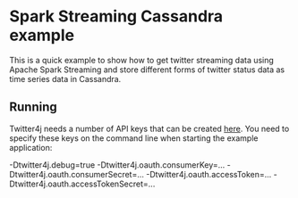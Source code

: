 # Spark Streaming Cassandra example

This is a quick example to show how to get twitter streaming data using Apache Spark Streaming and store different forms
of twitter status data as time series data in Cassandra.

## Running

Twitter4j needs a number of API keys that can be created [here](https://dev.twitter.com/apps). You need to specify these
keys on the command line when starting the example application:

-Dtwitter4j.debug=true  -Dtwitter4j.oauth.consumerKey=... -Dtwitter4j.oauth.consumerSecret=... -Dtwitter4j.oauth.accessToken=... -Dtwitter4j.oauth.accessTokenSecret=...

